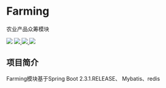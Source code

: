 # Farming
农业产品众筹模块

<p>
    <a>
    <img src="https://img.shields.io/badge/springboot-2.3.1-brightgreen"/>
    </a>
    <a href="https://github.com/AbelEthan/zaito-digital/blob/master/LICENSE">
    <img src="https://img.shields.io/badge/license-Apache%20License%202.0-green"/>
    </a>
    <a href="https://mybatis.org/">
    <img src="https://img.shields.io/badge/mybatis-1.3.2-orange"/>
    </a>
    <a>
    <img src="https://img.shields.io/badge/swagger2-2.9.2-success"/>
    </a>
</p>

## 项目简介
Farming模块基于Spring Boot 2.3.1.RELEASE、 Mybatis、redis


